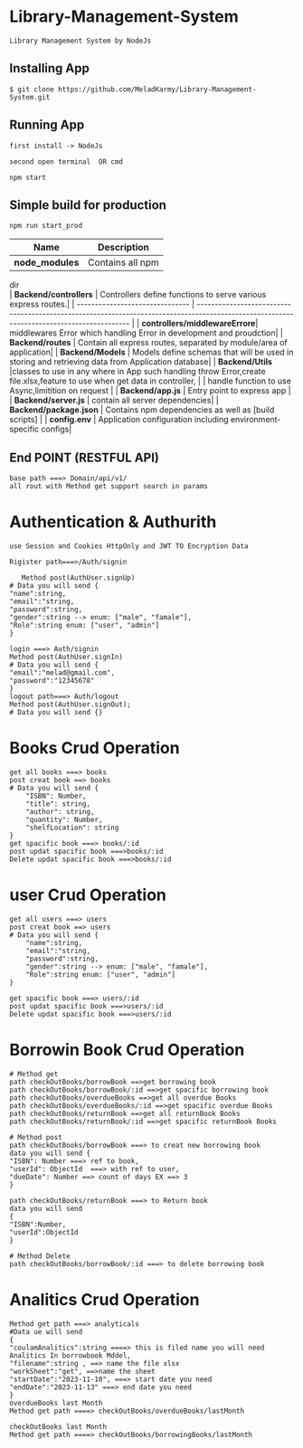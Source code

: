# Library-Management-System

    Library Management System by NodeJs

## Installing App

    $ git clone https://github.com/MeladKarmy/Library-Management-System.git

## Running App

    first install -> NodeJs

    second open terminal  OR cmd

    npm start

## Simple build for production

    npm run start_prod

| Name             | Description      |
| ---------------- | ---------------- |
| **node_modules** | Contains all npm |

dir  
| **Backend/controllers**         | Controllers define functions to serve various express routes.|
| ------------------------------- | ----------------------------------------------------------------------------------------------------------------------------------------- |
| **controllers/middlewareErrore**| middlewares Error which handling Error in development and proudction|
| **Backend/routes**              | Contain all express routes, separated by module/area of application|
| **Backend/Models**              | Models define schemas that will be used in storing and retrieving data from Application database|
| **Backend/Utils**               |classes to use in any where in App such handling throw Error,create file.xlsx,feature to use when get data in controller,
|                                 |                                 handle function to use Async,limitition on request  |
| **Backend/app.js**              | Entry point to express app |
| **Backend/server.js**           | contain all server dependencies|
| **Backend/package.json**        | Contains npm dependencies as well as [build scripts] |
| **config.env**                  | Application configuration including environment-specific configs|


## End POINT (RESTFUL API)

    base path ===> Domain/api/v1/
    all rout with Method get support search in params

# Authentication & Authurith

    use Session and Cookies HttpOnly and JWT TO Encryption Data

    Rigister path===>/Auth/signin

       Method post(AuthUser.signUp)
    # Data you will send {
    "name":string,
    "email":"string,
    "password":string,
    "gender":string --> enum: ["male", "famale"],
    "Role":string enum: ["user", "admin"]
    }

    login ===> Auth/signin
    Method post(AuthUser.signIn)
    # Data you will send {
    "email":"melad@gmail.com",
    "password":"12345678"
    }
    logout path===> Auth/logout
    Method post(AuthUser.signOut);
    # Data you will send {}

# Books Crud Operation

    get all books ===> books
    post creat book ==> books
    # Data you will send {
        "ISBN": Number,
        "title": string,
        "author": string,
        "quantity": Number,
        "shelfLocation": string
    }
    get spacific book ===> books/:id
    post updat spacific book ===>books/:id
    Delete updat spacific book ===>books/:id

# user Crud Operation

    get all users ===> users
    post creat book ==> users
    # Data you will send {
        "name":string,
        "email":"string,
        "password":string,
        "gender":string --> enum: ["male", "famale"],
        "Role":string enum: ["user", "admin"]
    }

    get spacific book ===> users/:id
    post updat spacific book ===>users/:id
    Delete updat spacific book ===>users/:id

# Borrowin Book Crud Operation

    # Method get
    path checkOutBooks/borrowBook ==>get borrowing book
    path checkOutBooks/borrowBook/:id ==>get spacific borrowing book
    path checkOutBooks/overdueBooks ==>get all overdue Books
    path checkOutBooks/overdueBooks/:id ==>get spacific overdue Books
    path checkOutBooks/returnBook ==>get all returnBook Books
    path checkOutBooks/returnBook/:id ==>get spacific returnBook Books

    # Method post
    path checkOutBooks/borrowBook ===> to creat new borrowing book
    data you will send {
    "ISBN": Number ===> ref to book,
    "userId": ObjectId  ===> with ref to user,
    "dueDate": Number ==> count of days EX ==> 3
    }

    path checkOutBooks/returnBook ===> to Return book
    data you will send
    {
    "ISBN":Number,
    "userId":ObjectId
    }

    # Method Delete
    path checkOutBooks/borrowBook/:id ===> to delete borrowing book

# Analitics Crud Operation

    Method get path ===> analyticals
    #Data ue will send
    {
    "coulamAnalitics":string ====> this is filed name you will need Analitics In borrowbook Mddel,
    "filename":string , ==> name the file xlsx
    "workSheet":"get", ==>name the sheet
    "startDate":"2023-11-10", ===> start date you need
    "endDate":"2023-11-13" ===> end date you need
    }
    overdueBooks last Month
    Method get path ====> checkOutBooks/overdueBooks/lastMonth

    checkOutBooks last Month
    Method get path ====> checkOutBooks/borrowingBooks/lastMonth
